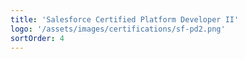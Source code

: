 ```yaml
---
title: 'Salesforce Certified Platform Developer II'
logo: '/assets/images/certifications/sf-pd2.png'
sortOrder: 4
---
```

